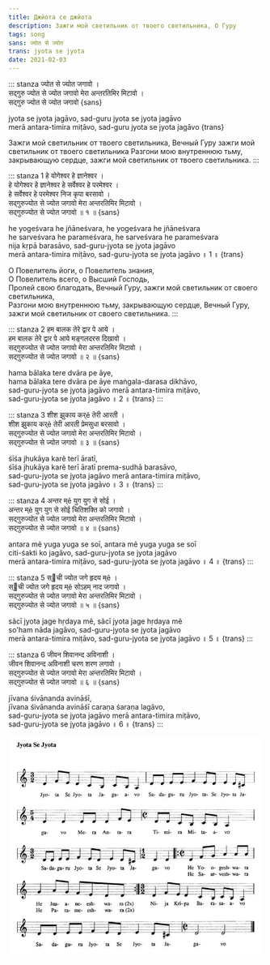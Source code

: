 ```yaml
---
title: Джйота се джйота
description: Зажги мой светильник от твоего светильника, О Гуру
tags: song
sans: ज्योत से ज्योत
trans: jyota se jyota
date: 2021-02-03
---
```



::: stanza 
ज्योत से ज्योत जगावो ।   
 सद्गुरु ज्योत से ज्योत जगावो मेरा अन्तरतिमिर मिटावो ।   
 सद्गुरु ज्योत से ज्योत जगावो {sans}

jyota se jyota jagāvo, sad-guru jyota se jyota jagāvo        
merā antara-timira miṭāvo, sad-guru jyota se jyota jagāvo {trans}

Зажги мой светильник от твоего светильника, Вечный Гуру зажги мой светильник от твоего светильника
Разгони мою внутреннюю тьму, закрывающую сердце, зажги мой светильник от твоего светильника.
:::

::: stanza 1
हे योगेश्वर हे ज्ञानेश्वर ।   
 हे योगेश्वर हे ज्ञानेश्वर हे सर्वेश्वर हे परमेश्वर ।   
 हे सर्वेश्वर हे परमेश्वर निज कृपा बरसावो ।   
 सद्गुरुज्योत से ज्योत जगावो मेरा अन्तरतिमिर मिटावो ।   
 सद्गुरुज्योत से ज्योत जगावो ॥ १ ॥ {sans}

he yogeśvara he jñāneśvara, he yogeśvara he jñāneśvara     
he sarveśvara he parameśvara, he sarveśvara he parameśvara     
nija kṛpā barasāvo, sad-guru-jyota se jyota jagāvo     
merā antara-timira miṭāvo, sad-guru-jyota se jyota jagāvo ॥ 1 ॥ {trans}

О Повелитель йоги, о Повелитель знания,     
О Повелитель всего, о Высший Господь,     
Пролей свою благодать, Вечный Гуру, зажги мой светильник от своего светильника,     
Разгони мою внутреннюю тьму, закрывающую сердце, Вечный Гуру, зажги мой светильник от своего светильника.
:::

::: stanza 2
हम बालक तेरे द्वार पे आये ।   
 हम बालक तेरे द्वार पे आये मङ्गलदरस दिखावो ।   
 सद्गुरुज्योत से ज्योत जगावो मेरा अन्तरतिमिर मिटावो ।   
 सद्गुरुज्योत से ज्योत जगावो ॥ २ ॥ {sans}

hama bālaka tere dvāra pe āye,  
hama bālaka tere dvāra pe āye maṅgala-darasa dikhāvo,  
sad-guru-jyota se jyota jagāvo merā antara-timira miṭāvo,  
sad-guru-jyota se jyota jagāvo ॥ 2 ॥  {trans}
:::

::: stanza 3
शीश झुकाय कर्ẽ तेरी आरती ।   
 शीश झुकाय कर्ẽ तेरी आरती प्रेमसुधा बरसावो ।   
 सद्गुरुज्योत से ज्योत जगावो मेरा अन्तरतिमिर मिटावो ।   
 सद्गुरुज्योत से ज्योत जगावो ॥ ३ ॥ {sans}

śīśa jhukāya karẽ terī āratī,  
śīśa jhukāya karẽ terī āratī prema-sudhā barasāvo,  
sad-guru-jyota se jyota jagāvo merā antara-timira miṭāvo,  
sad-guru-jyota se jyota jagāvo ॥ 3 ॥  {trans}
:::

::: stanza 4
अन्तर म्ẽ युग युग से सोई ।   
 अन्तर म्ẽ युग युग से सोई चितिशक्ति को जगावो ।   
 सद्गुरुज्योत से ज्योत जगावो मेरा अन्तरतिमिर मिटावो ।   
 सद्गुरुज्योत से ज्योत जगावो ॥ ४ ॥ {sans}

antara mẽ yuga yuga se soī, antara mẽ yuga yuga se soī     
citi-śakti ko jagāvo, sad-guru-jyota se jyota jagāvo     
merā antara-timira miṭāvo, sad-guru-jyota se jyota jagāvo ॥ 4 ॥  {trans}
:::

::: stanza 5
स्ची ज्योत जगे हृदय म्ẽ ।   
 स्ची ज्योत जगे हृदय म्ẽ सोऽहम् नाद जगावो ।   
 सद्गुरुज्योत से ज्योत जगावो मेरा अन्तरतिमिर मिटावो ।   
 सद्गुरुज्योत से ज्योत जगावो ॥ ५ ॥ {sans}

sãcī jyota jage hṛdaya mẽ, sãcī jyota jage hṛdaya mẽ     
so'ham nāda jagāvo, sad-guru-jyota se jyota jagāvo     
merā antara-timira miṭāvo, sad-guru-jyota se jyota jagāvo ॥ 5 ॥  {trans}
:::

::: stanza 6
जीवन शिवानन्द अविनाशी ।   
 जीवन शिवानन्द अविनाशी चरण शरण लगावो ।   
 सद्गुरुज्योत से ज्योत जगावो मेरा अन्तरतिमिर मिटावो ।   
 सद्गुरुज्योत से ज्योत जगावो ॥ ६ ॥ {sans}

jīvana śivānanda avināśī,  
jīvana śivānanda avināśī caraṇa śaraṇa lagāvo,  
sad-guru-jyota se jyota jagāvo merā antara-timira miṭāvo,  
sad-guru-jyota se jyota jagāvo ॥ 6 ॥  {trans}
:::

![Jyota](./362-Jyota-Se-Jyota.jpg)

<youtube-embed id="BXdbtVswE1g" />
